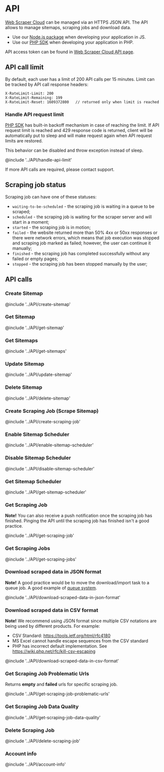 # API

[Web Scraper Cloud][cloud] can be managed via an HTTPS JSON API.
The API allows to manage sitemaps, scraping jobs and download data.

* Use our [Node.js package][node] when developing your application in JS.
* Use our [PHP SDK][sdk] when developing your application in PHP.

API access token can be found in [Web Scraper Cloud API page][api-page].

## API call limit

By default, each user has a limit of 200 API calls per 15 minutes. Limit can be 
tracked by API call response headers:

```
X-RateLimit-Limit: 200
X-RateLimit-Remaining: 199
X-RateLimit-Reset: 1609372800   // returned only when limit is reached
```

### Handle API request limit

[PHP SDK][sdk] has built-in backoff mechanism in case of reaching the limit. If 
API request limit is reached and 429 response code is returned, client will 
be automatically put to sleep and will make request again when API request 
limits are restored.

This behavior can be disabled and throw exception instead of sleep.

@include '../API/handle-api-limit'
                                                                             
If more API calls are required, please contact support.

## Scraping job status

Scraping job can have one of these statuses:

* `waiting-to-be-scheduled` - the scraping job is waiting in a queue to be scraped;
* `scheduled` - the scraping job is waiting for the scraper server and will start in a moment;
* `started` - the scraping job is in motion;
* `failed` - the website returned more than 50% 4xx or 50xx responses or there were network errors, which means that job execution was 
stopped and scraping job marked as failed; however, the user can continue it manually;
* `finished` - the scraping job has completed successfully without any failed or empty pages;
* `stopped` - the scraping job has been stopped manually by the user;

## API calls

### Create Sitemap

@include '../API/create-sitemap'

### Get Sitemap

@include '../API/get-sitemap'

### Get Sitemaps

@include '../API/get-sitemaps'

### Update Sitemap

@include '../API/update-sitemap'

### Delete Sitemap

@include '../API/delete-sitemap'

### Create Scraping Job (Scrape Sitemap)

@include '../API/create-scraping-job'

### Enable Sitemap Scheduler

@include '../API/enable-sitemap-scheduler'

### Disable Sitemap Scheduler

@include '../API/disable-sitemap-scheduler'

### Get Sitemap Scheduler

@include '../API/get-sitemap-scheduler'

### Get Scraping Job

**Note!** You can also receive a push notification once the scraping job has 
finished. Pinging the API until the scraping job has finished isn't a good 
practice.

@include '../API/get-scraping-job'

### Get Scraping Jobs

@include '../API/get-scraping-jobs'

### Download scraped data in JSON format

**Note!** A good practice would be to move the download/import task to a queue 
job. A good example of [queue system].

@include '../API/download-scraped-data-in-json-format'

### Download scraped data in CSV format

**Note!** We recommend using JSON format since multiple CSV notations are being 
used by different products. For example:

* CSV Standard: https://tools.ietf.org/html/rfc4180
* MS Excel cannot handle escape sequences from the CSV standard
* PHP has incorrect default implementation. See https://wiki.php.net/rfc/kill-csv-escaping

@include '../API/download-scraped-data-in-csv-format'

### Get Scraping Job Problematic Urls

Returns **empty** and **failed** urls for specific scraping job.

@include '../API/get-scraping-job-problematic-urls'

### Get Scraping Job Data Quality

@include '../API/get-scraping-job-data-quality'

### Delete Scraping Job

@include '../API/delete-scraping-job'

### Account info

@include '../API/account-info'

[cloud]: https://www.webscraper.io/cloud-scraper
[sdk]: https://github.com/webscraperio/api-client-php
[node]: https://github.com/webscraperio/api-client-nodejs
[api-page]: https://cloud.webscraper.io/api
[queue system]: https://laravel.com/docs/7.x/queues
